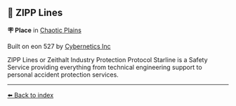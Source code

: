 ## 🌟 ZIPP Lines

**🪧 Place** in [Chaotic Plains](../refs/chaotic_plains.md)

Built on eon 527 by [Cybernetics Inc](../refs/cybernetics_inc.md)

ZIPP Lines or Zeithalt Industry Protection Protocol Starline is a Safety Service providing everything from technical engineering support to personal accident protection services.


----------
[⬅️ Back to index](../refs/index.md#4d60_s)